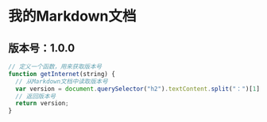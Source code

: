 # 我的Markdown文档
## 版本号：1.0.0

```javascript
// 定义一个函数，用来获取版本号
function getInternet(string) {
  // 从Markdown文档中读取版本号
  var version = document.querySelector("h2").textContent.split("：")[1];
  // 返回版本号
  return version;
}